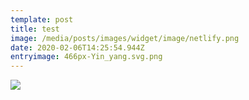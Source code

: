 ```yaml
---
template: post
title: test
image: /media/posts/images/widget/image/netlify.png
date: 2020-02-06T14:25:54.944Z
entryimage: 466px-Yin_yang.svg.png
---
```

![](/media/posts/images/widget/body/netlify-cms-logo.svg)
